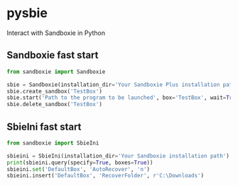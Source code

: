 # pysbie

Interact with Sandboxie in Python

## Sandboxie fast start

```python
from sandboxie import Sandboxie

sbie = Sandboxie(installation_dir='Your Sandboxie Plus installation path')
sbie.create_sandbox('TestBox')
sbie.start('Path to the program to be launched', box='TestBox', wait=True)
sbie.delete_sandbox('TestBox')
```

## SbieIni fast start

```python
from sandboxie import SbieIni

sbieini = SbieIni(installation_dir='Your Sandboxie installation path')
print(sbieini.query(specify=True, boxes=True))
sbieini.set('DefaultBox', 'AutoRecover', 'n')
sbieini.insert('DefaultBox', 'RecoverFolder', r'C:\Downloads')
```